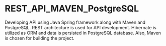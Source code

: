 # REST_API_MAVEN_PostgreSQL
Developing API using Java Spring framework along with Maven and PostgreSQL. 
REST architecture is used for API development. Hibernate is utilized as ORM and data is persisted
in PostgreSQL database. Also, Maven is chosen for building the project.